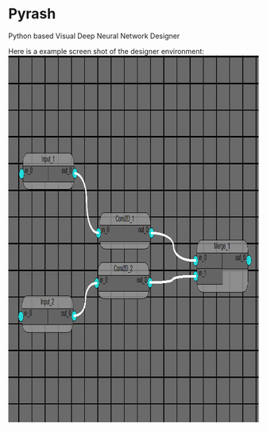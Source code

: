 # Pyrash
Python based Visual Deep Neural Network Designer

Here is a example screen shot of the designer environment:
<img src="fig_pyrash.png" alt="multiview" class="inline" width="1020" height="738"/>
